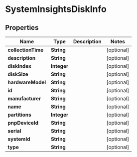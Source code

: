 
# SystemInsightsDiskInfo

## Properties
Name | Type | Description | Notes
------------ | ------------- | ------------- | -------------
**collectionTime** | **String** |  |  [optional]
**description** | **String** |  |  [optional]
**diskIndex** | **Integer** |  |  [optional]
**diskSize** | **String** |  |  [optional]
**hardwareModel** | **String** |  |  [optional]
**id** | **String** |  |  [optional]
**manufacturer** | **String** |  |  [optional]
**name** | **String** |  |  [optional]
**partitions** | **Integer** |  |  [optional]
**pnpDeviceId** | **String** |  |  [optional]
**serial** | **String** |  |  [optional]
**systemId** | **String** |  |  [optional]
**type** | **String** |  |  [optional]



